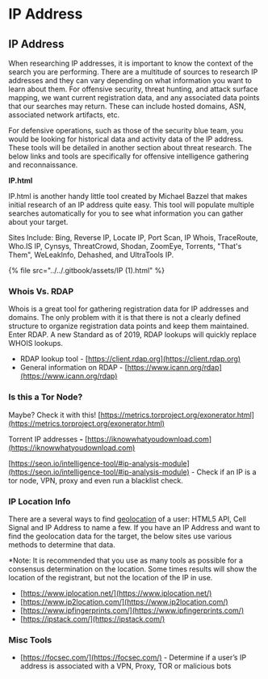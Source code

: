 # IP Address

## **IP Address**

When researching IP addresses, it is important to know the context of the search you are performing. There are a multitude of sources to research IP addresses and they can vary depending on what information you want to learn about them. For offensive security, threat hunting, and attack surface mapping, we want current registration data, and any associated data points that our searches may return. These can include hosted domains, ASN, associated network artifacts, etc.

For defensive operations, such as those of the security blue team, you would be looking for historical data and activity data of the IP address. These tools will be detailed in another section about threat research. The below links and tools are specifically for offensive intelligence gathering and reconnaissance.&#x20;

**IP.html**

IP.html is another handy little tool created by Michael Bazzel that makes initial research of an IP address quite easy. This tool will populate multiple searches automatically for you to see what information you can gather about your target.&#x20;

Sites Include: Bing, Reverse IP, Locate IP, Port Scan, IP Whois, TraceRoute, Who.IS IP, Cynsys, ThreatCrowd, Shodan, ZoomEye, Torrents, "That's Them", WeLeakInfo, Dehashed, and UltraTools IP.

{% file src="../../.gitbook/assets/IP (1).html" %}



### **Whois Vs. RDAP**

Whois is a great tool for gathering registration data for IP addresses and domains. The only problem with it is that there is not a clearly defined structure to organize registration data points and keep them maintained. Enter RDAP. A new Standard as of 2019, RDAP lookups will quickly replace WHOIS lookups.&#x20;

* RDAP lookup tool - [https://client.rdap.org](https://client.rdap.org)
* General information on RDAP - [https://www.icann.org/rdap](https://www.icann.org/rdap)

### **Is this a Tor Node?**  &#x20;

Maybe? Check it with this! [https://metrics.torproject.org/exonerator.html](https://metrics.torproject.org/exonerator.html)

Torrent IP addresses **-**  [https://iknowwhatyoudownload.com](https://iknowwhatyoudownload.com)

[https://seon.io/intelligence-tool/#ip-analysis-module](https://seon.io/intelligence-tool/#ip-analysis-module) - Check if an IP is a tor node, VPN, proxy and even run a blacklist check.

### **IP Location Info**

&#x20;There are a several ways to find [geolocation](https://www.iplocation.net/geolocation) of a user: HTML5 API, Cell Signal and IP Address to name a few. If you have an IP Address and want to find the geolocation data for the target, the below sites use various methods to determine that data.

\*Note: It is recommended that you use as many tools as possible for a consensus determination on the location. Some times results will show the location of the registrant, but not the location of the IP in use.

* [https://www.iplocation.net/](https://www.iplocation.net/)
* [https://www.ip2location.com/](https://www.ip2location.com/)
* [https://www.ipfingerprints.com/](https://www.ipfingerprints.com/)
* [https://ipstack.com/](https://ipstack.com/)

### Misc Tools

* [https://focsec.com/](https://focsec.com/) - Determine if a user’s IP address is associated with a VPN, Proxy, TOR or malicious bots
